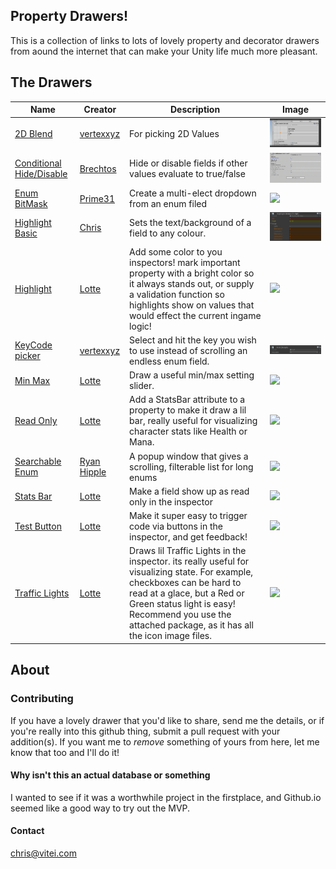 
## Property Drawers!

This is a collection of links to lots of lovely property and decorator drawers from aound the internet that can make your Unity life much more pleasant.

## The Drawers

Name | Creator | Description | Image 
---|---|---|---
[2D Blend](https://gist.github.com/vertxxyz/5a00dbca58aee033b35be2e227e80f8d) | [vertexxyz](http://vertx.xyz) | For picking 2D Values | ![](Images/vertxxyz-blend2D.png)
[Conditional Hide/Disable](http://www.brechtos.com/hiding-or-disabling-inspector-properties-using-propertydrawers-within-unity-5/) | [Brechtos](http://www.brechtos.com) | Hide or disable fields if other values evaluate to true/false | [![](Images/brechtosConditionalHide.gif)](Images/brechtosConditionalHide.gif)
[Enum BitMask](https://github.com/prime31/UtilityKit/tree/master/Assets/UtilityKit) | [Prime31](https://github.com/prime31/) | Create a multi-elect dropdown from an enum filed | ![](-)
[Highlight Basic](https://gist.github.com/fishtopher/f0caa8bd2c5cc5ed825c7c348dbe8908) | [Chris](https://github.com/fishtopher/) | Sets the text/background of a field to any colour.  | [![](Images/HighlightPropertyDrawer.png)](Images/HighlightPropertyDrawer.png)
[Highlight](https://gist.github.com/fishtopher/f0caa8bd2c5cc5ed825c7c348dbe8908) | [Lotte](https://gist.github.com/LotteMakesStuff/) | Add some color to you inspectors! mark important property with a bright color so it always stands out, or supply a validation function so highlights show on values that would effect the current ingame logic! | [![](https://gist.githubusercontent.com/LotteMakesStuff/2d3c6dc7a913ed118601db95735574de/raw/6d9b508c7baf2269977dc83a9e70d1102425a1f2/demo.gif)](https://gist.githubusercontent.com/LotteMakesStuff/2d3c6dc7a913ed118601db95735574de/raw/6d9b508c7baf2269977dc83a9e70d1102425a1f2/demo.gif)
[KeyCode picker](https://gist.github.com/vertxxyz/8f0f73251cfad898407ceff3a2a2a432) | [vertexxyz](http://vertx.xyz) | Select and hit the key you wish to use instead of scrolling an endless enum field.  | ![](Images/vertexxyz-keycode.gif)
[Min Max](https://gist.github.com/LotteMakesStuff/0de9be35044bab97cbe79b9ced695585) | [Lotte](https://gist.github.com/LotteMakesStuff/) | Draw a useful min/max setting slider.   | ![](-) 
[Read Only](https://gist.github.com/LotteMakesStuff/c0a3b404524be57574ffa5f8270268ea) | [Lotte](https://gist.github.com/LotteMakesStuff/) | Add a StatsBar attribute to a property to make it draw a lil bar, really useful for visualizing character stats like Health or Mana.  | ![](-)
[Searchable Enum](https://github.com/roboryantron/UnityEditorJunkie/tree/master/Assets/SearchableEnum) | [Ryan Hipple](https://github.com/roboryantron/) | A popup window that gives a scrolling, filterable list for long enums | [![](RyanHipple-SearchableEnum.gif)](RyanHipple-SearchableEnum.gif)
[Stats Bar](https://gist.github.com/LotteMakesStuff/b8853a16de3e680dc1c326fe6f5ebd7e) | [Lotte](https://gist.github.com/LotteMakesStuff/) | Make a field show up as read only in the inspector   | ![](-) 
[Test Button](https://gist.github.com/LotteMakesStuff/dd785ff49b2a5048bb60333a6a125187) | [Lotte](https://gist.github.com/LotteMakesStuff/) | Make it super easy to trigger code via buttons in the inspector, and get feedback! | [![](https://gist.githubusercontent.com/LotteMakesStuff/dd785ff49b2a5048bb60333a6a125187/raw/b3f1633db509027782ac0d626c7db07e76177c08/demo.gif)](https://gist.githubusercontent.com/LotteMakesStuff/dd785ff49b2a5048bb60333a6a125187/raw/b3f1633db509027782ac0d626c7db07e76177c08/demo.gif) 
[Traffic Lights](https://gist.github.com/LotteMakesStuff/7fa131b0402ffb50a9e617c0d45ffa59) | [Lotte](https://gist.github.com/LotteMakesStuff/) | Draws lil Traffic Lights in the inspector. its really useful for visualizing state. For example, checkboxes can be hard to read at a glace, but a Red or Green status light is easy! Recommend you use the attached package, as it has all the icon image files.    | [![](https://gist.githubusercontent.com/LotteMakesStuff/7fa131b0402ffb50a9e617c0d45ffa59/raw/f6b0ace6950ae949f25485c7da7d527f40f83020/demo.gif)](https://gist.githubusercontent.com/LotteMakesStuff/7fa131b0402ffb50a9e617c0d45ffa59/raw/f6b0ace6950ae949f25485c7da7d527f40f83020/demo.gif) 
 

## About

### Contributing
If you have a lovely drawer that you'd like to share, send me the details, or if you're really into this github thing, submit a pull request with your addition(s).
If you want me to _remove_ something of yours from here, let me know that too and I'll do it!

#### Why isn't this an actual database or something
I wanted to see if it was a worthwhile project in the firstplace, and Github.io seemed like a good way to try out the MVP.

#### Contact
chris@vitei.com

